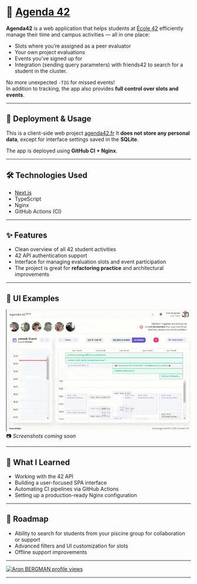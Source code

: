 # 📅 [Agenda 42](https://agenda42.fr)

**Agenda42** is a web application that helps students at [École 42](https://42.fr) efficiently manage their time and campus activities — all in one place:  
- Slots where you’re assigned as a peer evaluator  
- Your own project evaluations  
- Events you’ve signed up for
- Integration (sending query parameters) with friends42 to search for a student in the cluster.

No more unexpected `-TIG` for missed events!  
In addition to tracking, the app also provides **full control over slots and events**.

---

## 🚀 Deployment & Usage

This is a client-side web project [agenda42.fr](https://agenda42.fr)
It **does not store any personal data**, except for interface settings saved in the **SQLite**.

The app is deployed using **GitHub CI + Nginx**.

---

## 🛠️ Technologies Used

- [Next.js](https://nextjs.org/)  
- TypeScript  
- Nginx  
- GitHub Actions (CI)

---

## ✨ Features

- Clean overview of all 42 student activities
- 42 API authentication support
- Interface for managing evaluation slots and event participation
- The project is great for **refactoring practice** and architectural improvements

---

## 🧪 UI Examples

![Agenda42 Demo](https://raw.githubusercontent.com/aronbergman/aronbergman/refs/heads/main/static/3.gif)
📷 *Screenshots coming soon*

---

## 🧠 What I Learned

- Working with the 42 API
- Building a user-focused SPA interface
- Automating CI pipelines via GitHub Actions
- Setting up a production-ready Nginx configuration

---

## 📌 Roadmap

- Ability to search for students from your piscine group for collaboration or support
- Advanced filters and UI customization for slots
- Offline support improvements

---

[![Aron BERGMAN profile views](https://u8views.com/api/v1/github/profiles/16627639/views/day-week-month-total-count.svg)](https://u8views.com/github/aronbergman)

---
